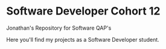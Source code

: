 # Software Developer Cohort 12
Jonathan's Repository for Software QAP's

Here you'll find my projects as a Software Developer student.
